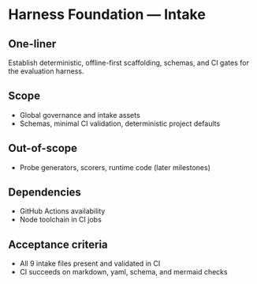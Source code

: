 # Harness Foundation — Intake

## One-liner

Establish deterministic, offline-first scaffolding, schemas, and CI gates for the evaluation harness.

## Scope

- Global governance and intake assets
- Schemas, minimal CI validation, deterministic project defaults

## Out-of-scope

- Probe generators, scorers, runtime code (later milestones)

## Dependencies

- GitHub Actions availability
- Node toolchain in CI jobs

## Acceptance criteria

- All 9 intake files present and validated in CI
- CI succeeds on markdown, yaml, schema, and mermaid checks
